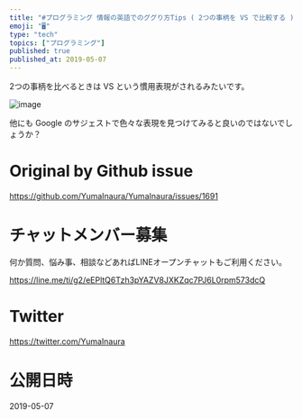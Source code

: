```yaml
---
title: "#プログラミング 情報の英語でのググり方Tips ( 2つの事柄を VS で比較する )"
emoji: "🖥"
type: "tech"
topics: ["プログラミング"]
published: true
published_at: 2019-05-07
---
```


2つの事柄を比べるときは VS という慣用表現がされるみたいです。

![image](https://user-images.githubusercontent.com/13635059/57272200-b5aaff80-70cd-11e9-89da-a5f1e8d61736.png)

他にも Google のサジェストで色々な表現を見つけてみると良いのではないでしょうか？

# Original by Github issue

https://github.com/YumaInaura/YumaInaura/issues/1691








<!-- Update From Qiita API -->

# チャットメンバー募集


何か質問、悩み事、相談などあればLINEオープンチャットもご利用ください。

https://line.me/ti/g2/eEPltQ6Tzh3pYAZV8JXKZqc7PJ6L0rpm573dcQ





# Twitter


https://twitter.com/YumaInaura


<!-- Update From Qiita API -->



# 公開日時

2019-05-07
